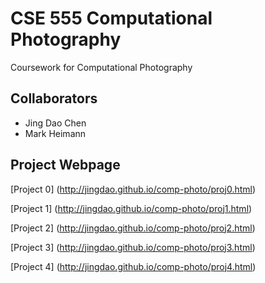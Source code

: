 CSE 555 Computational Photography
====

Coursework for Computational Photography

Collaborators
-----

- Jing Dao Chen
- Mark Heimann

Project Webpage
----

[Project 0] (http://jingdao.github.io/comp-photo/proj0.html)

[Project 1] (http://jingdao.github.io/comp-photo/proj1.html)

[Project 2] (http://jingdao.github.io/comp-photo/proj2.html)

[Project 3] (http://jingdao.github.io/comp-photo/proj3.html)

[Project 4] (http://jingdao.github.io/comp-photo/proj4.html)


